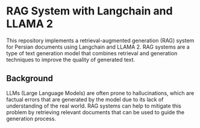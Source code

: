 # RAG System with Langchain and LLAMA 2
This repository implements a retrieval-augmented generation (RAG) system for Persian documents using Langchain and LLAMA 2. RAG systems are a type of text generation model that combines retrieval and generation techniques to improve the quality of generated text.

## Background
LLMs (Large Language Models) are often prone to hallucinations, which are factual errors that are generated by the model due to its lack of understanding of the real world. RAG systems can help to mitigate this problem by retrieving relevant documents that can be used to guide the generation process.
